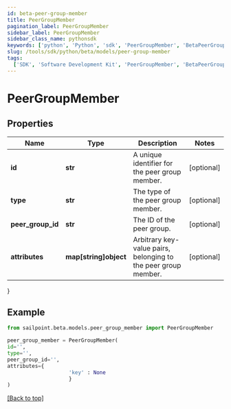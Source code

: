```yaml
---
id: beta-peer-group-member
title: PeerGroupMember
pagination_label: PeerGroupMember
sidebar_label: PeerGroupMember
sidebar_class_name: pythonsdk
keywords: ['python', 'Python', 'sdk', 'PeerGroupMember', 'BetaPeerGroupMember']
slug: /tools/sdk/python/beta/models/peer-group-member
tags:
  ['SDK', 'Software Development Kit', 'PeerGroupMember', 'BetaPeerGroupMember']
---
```


# PeerGroupMember

## Properties

| Name | Type | Description | Notes |
| --- | --- | --- | --- |
| **id** | **str** | A unique identifier for the peer group member. | [optional] |
| **type** | **str** | The type of the peer group member. | [optional] |
| **peer_group_id** | **str** | The ID of the peer group. | [optional] |
| **attributes** | **map[string]object** | Arbitrary key-value pairs, belonging to the peer group member. | [optional] |

}

## Example

```python
from sailpoint.beta.models.peer_group_member import PeerGroupMember

peer_group_member = PeerGroupMember(
id='',
type='',
peer_group_id='',
attributes={
                    'key' : None
                    }
)

```

[[Back to top]](#)
